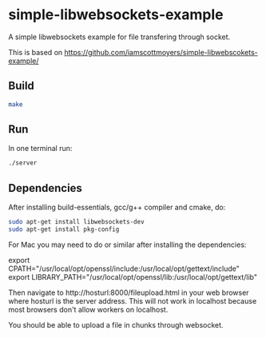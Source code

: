 # simple-libwebsockets-example

A simple libwebsockets example for file transfering through socket.

This is based on https://github.com/iamscottmoyers/simple-libwebscokets-example/

## Build
```bash
make
```

## Run
In one terminal run:
```bash
./server
```

## Dependencies 
After installing build-essentials, gcc/g++ compiler and cmake,
do:

```bash
sudo apt-get install libwebsockets-dev
sudo apt-get install pkg-config
```

For Mac you may need to do or similar after installing the dependencies:

export CPATH="/usr/local/opt/openssl/include:/usr/local/opt/gettext/include"
export LIBRARY_PATH="/usr/local/opt/openssl/lib:/usr/local/opt/gettext/lib"

Then navigate to http://hosturl:8000/fileupload.html in your web browser where hosturl is the server address. This will not work in localhost because most browsers don't allow workers on localhost.

You should be able to upload a file in chunks through websocket.
